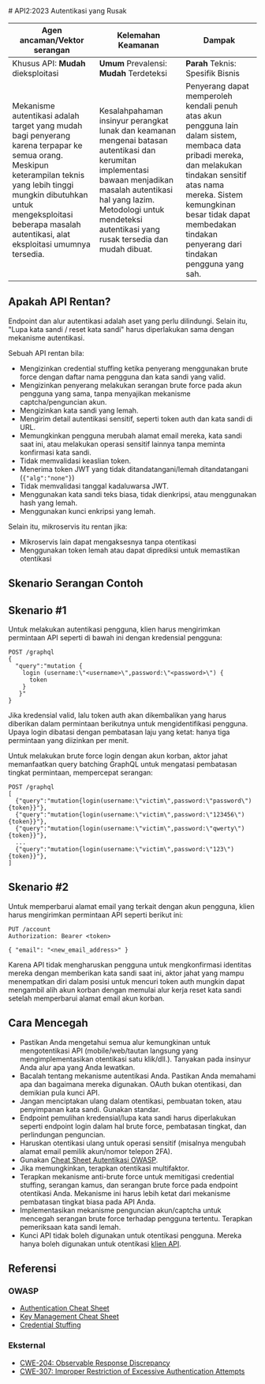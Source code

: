

<file-attachment-contents filename="0xa2-broken-authentication.md">
# API2:2023 Autentikasi yang Rusak  

| Agen ancaman/Vektor serangan | Kelemahan Keamanan | Dampak |
| - | - | - |
| Khusus API: **Mudah** dieksploitasi | **Umum** Prevalensi: **Mudah** Terdeteksi | **Parah** Teknis: Spesifik Bisnis |
| Mekanisme autentikasi adalah target yang mudah bagi penyerang karena terpapar ke semua orang. Meskipun keterampilan teknis yang lebih tinggi mungkin dibutuhkan untuk mengeksploitasi beberapa masalah autentikasi, alat eksploitasi umumnya tersedia. | Kesalahpahaman insinyur perangkat lunak dan keamanan mengenai batasan autentikasi dan kerumitan implementasi bawaan menjadikan masalah autentikasi hal yang lazim. Metodologi untuk mendeteksi autentikasi yang rusak tersedia dan mudah dibuat. | Penyerang dapat memperoleh kendali penuh atas akun pengguna lain dalam sistem, membaca data pribadi mereka, dan melakukan tindakan sensitif atas nama mereka. Sistem kemungkinan besar tidak dapat membedakan tindakan penyerang dari tindakan pengguna yang sah. |

## Apakah API Rentan? 

Endpoint dan alur autentikasi adalah aset yang perlu dilindungi. Selain itu, "Lupa kata sandi / reset kata sandi" harus diperlakukan sama dengan mekanisme autentikasi.

Sebuah API rentan bila:

* Mengizinkan credential stuffing ketika penyerang menggunakan brute force dengan daftar nama pengguna dan kata sandi yang valid. 
* Mengizinkan penyerang melakukan serangan brute force pada akun pengguna yang sama, tanpa menyajikan mekanisme captcha/penguncian akun.
* Mengizinkan kata sandi yang lemah. 
* Mengirim detail autentikasi sensitif, seperti token auth dan kata sandi di URL.
* Memungkinkan pengguna merubah alamat email mereka, kata sandi saat ini, atau melakukan operasi sensitif lainnya tanpa meminta konfirmasi kata sandi.
* Tidak memvalidasi keaslian token.  
* Menerima token JWT yang tidak ditandatangani/lemah ditandatangani (`{"alg":"none"}`)
* Tidak memvalidasi tanggal kadaluwarsa JWT. 
* Menggunakan kata sandi teks biasa, tidak dienkripsi, atau menggunakan hash yang lemah.
* Menggunakan kunci enkripsi yang lemah.

Selain itu, mikroservis itu rentan jika:

* Mikroservis lain dapat mengaksesnya tanpa otentikasi
* Menggunakan token lemah atau dapat diprediksi untuk memastikan otentikasi

## Skenario Serangan Contoh

## Skenario #1

Untuk melakukan autentikasi pengguna, klien harus mengirimkan permintaan API seperti di bawah ini dengan kredensial pengguna:

```
POST /graphql
{
  "query":"mutation {
    login (username:\"<username>\",password:\"<password>\") {
      token
    }
   }"
}
```

Jika kredensial valid, lalu token auth akan dikembalikan yang harus diberikan dalam permintaan berikutnya untuk mengidentifikasi pengguna. Upaya login dibatasi dengan pembatasan laju yang ketat: hanya tiga permintaan yang diizinkan per menit. 

Untuk melakukan brute force login dengan akun korban, aktor jahat memanfaatkan query batching GraphQL untuk mengatasi pembatasan tingkat permintaan, mempercepat serangan:

```
POST /graphql
[
  {"query":"mutation{login(username:\"victim\",password:\"password\"){token}}"},
  {"query":"mutation{login(username:\"victim\",password:\"123456\"){token}}"},
  {"query":"mutation{login(username:\"victim\",password:\"qwerty\"){token}}"},
  ...
  {"query":"mutation{login(username:\"victim\",password:\"123\"){token}}"}, 
]
```

## Skenario #2

Untuk memperbarui alamat email yang terkait dengan akun pengguna, klien harus mengirimkan permintaan API seperti berikut ini:

```
PUT /account
Authorization: Bearer <token>

{ "email": "<new_email_address>" }
```

Karena API tidak mengharuskan pengguna untuk mengkonfirmasi identitas mereka dengan memberikan kata sandi saat ini, aktor jahat yang mampu menempatkan diri dalam posisi untuk mencuri token auth mungkin dapat mengambil alih akun korban dengan memulai alur kerja reset kata sandi setelah memperbarui alamat email akun korban.

## Cara Mencegah

* Pastikan Anda mengetahui semua alur kemungkinan untuk mengotentikasi API (mobile/web/tautan langsung yang mengimplementasikan otentikasi satu klik/dll.). Tanyakan pada insinyur Anda alur apa yang Anda lewatkan.
* Bacalah tentang mekanisme autentikasi Anda. Pastikan Anda memahami apa dan bagaimana mereka digunakan. OAuth bukan otentikasi, dan demikian pula kunci API. 
* Jangan menciptakan ulang dalam otentikasi, pembuatan token, atau penyimpanan kata sandi. Gunakan standar.
* Endpoint pemulihan kredensial/lupa kata sandi harus diperlakukan seperti endpoint login dalam hal brute force, pembatasan tingkat, dan perlindungan penguncian.
* Haruskan otentikasi ulang untuk operasi sensitif (misalnya mengubah alamat email pemilik akun/nomor telepon 2FA). 
* Gunakan [Cheat Sheet Autentikasi OWASP][1].  
* Jika memungkinkan, terapkan otentikasi multifaktor.
* Terapkan mekanisme anti-brute force untuk memitigasi credential stuffing, serangan kamus, dan serangan brute force pada endpoint otentikasi Anda. Mekanisme ini harus lebih ketat dari mekanisme pembatasan tingkat biasa pada API Anda.  
* Implementasikan mekanisme penguncian akun/captcha untuk mencegah serangan brute force terhadap pengguna tertentu. Terapkan pemeriksaan kata sandi lemah.  
* Kunci API tidak boleh digunakan untuk otentikasi pengguna. Mereka hanya boleh digunakan untuk otentikasi [klien API][2].

## Referensi 

### OWASP

* [Authentication Cheat Sheet][1]
* [Key Management Cheat Sheet][4]
* [Credential Stuffing][5]

### Eksternal

* [CWE-204: Observable Response Discrepancy][6]
* [CWE-307: Improper Restriction of Excessive Authentication Attempts][7]

[1]: https://cheatsheetseries.owasp.org/cheatsheets/Authentication_Cheat_Sheet.html
[2]: https://owasp.org/www-project-web-security-testing-guide/latest/4-Web_Application_Security_Testing/04-Authentication_Testing/03-Testing_for_Weak_Lock_Out_Mechanism(OTG-AUTHN-003)
[3]: https://cloud.google.com/endpoints/docs/openapi/when-why-api-key
[4]: https://cheatsheetseries.owasp.org/cheatsheets/Key_Management_Cheat_Sheet.html
[5]: https://owasp.org/www-community/attacks/Credential_stuffing
[6]: https://cwe.mitre.org/data/definitions/204.html
[7]: https://cwe.mitre.org/data/definitions/307.html

